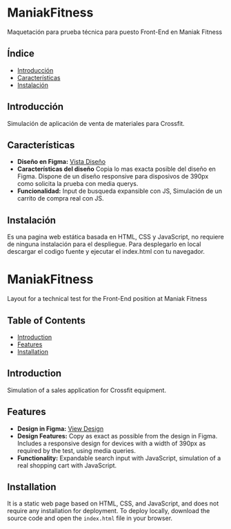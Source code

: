 # ManiakFitness

Maquetación para prueba técnica para puesto Front-End en Maniak Fitness

## Índice

- [Introducción](#introducción)
- [Características](#características)
- [Instalación](#instalación)

## Introducción

Simulación de aplicación de venta de materiales para Crossfit.

## Características

- **Diseño en Figma:** [Vista Diseño](https://www.figma.com/file/OfMhffonZuABD7i99pjuLQ/test-frontend-maniak-fitness?type=design&node-id=4986-32085&mode=design)
- **Características del diseño** Copia lo mas exacta posible del diseño en Figma. Dispone de un diseño responsive para disposivos de 390px como solicita la prueba con media querys.
- **Funcionalidad:** Input de busqueda expansible con JS, Simulación de un carrito de compra real con JS.

## Instalación

Es una pagina web estática basada en HTML, CSS y JavaScript, no requiere de ninguna instalación para el despliegue.
Para desplegarlo en local descargar el codigo fuente y ejecutar el index.html con tu navegador.

# ManiakFitness

Layout for a technical test for the Front-End position at Maniak Fitness

## Table of Contents

- [Introduction](#introduction)
- [Features](#features)
- [Installation](#installation)

## Introduction

Simulation of a sales application for Crossfit equipment.

## Features

- **Design in Figma:** [View Design](https://www.figma.com/file/OfMhffonZuABD7i99pjuLQ/test-frontend-maniak-fitness?type=design&node-id=4986-32085&mode=design)
- **Design Features:** Copy as exact as possible from the design in Figma. Includes a responsive design for devices with a width of 390px as required by the test, using media queries.
- **Functionality:** Expandable search input with JavaScript, simulation of a real shopping cart with JavaScript.

## Installation

It is a static web page based on HTML, CSS, and JavaScript, and does not require any installation for deployment.
To deploy locally, download the source code and open the `index.html` file in your browser.
